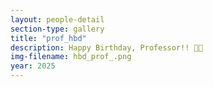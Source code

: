 ```yaml
---
layout: people-detail
section-type: gallery
title: "prof_hbd"
description: Happy Birthday, Professor!! 🥳🥳
img-filename: hbd_prof_.png
year: 2025
---
```

